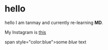 # hello

hello I am tanmay and currently re-learning **MD**.

My Instagram is [this](https://www.instagram.com/simply.tanmay/)

span style="color:blue">some *blue* text</span>

